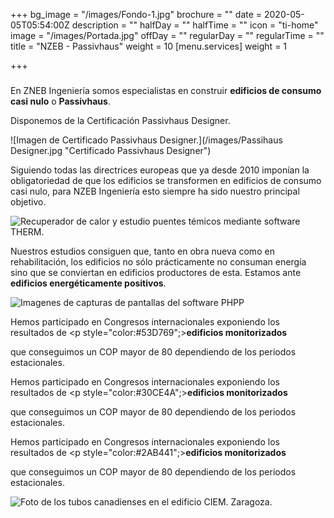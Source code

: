 +++
bg_image = "/images/Fondo-1.jpg"
brochure = ""
date = 2020-05-05T05:54:00Z
description = ""
halfDay = ""
halfTime = ""
icon = "ti-home"
image = "/images/Portada.jpg"
offDay = ""
regularDay = ""
regularTime = ""
title = "NZEB - Passivhaus"
weight = 10
[menu.services]
weight = 1

+++
### 

En ZNEB Ingeniería somos especialistas en construir **edificios de consumo casi nulo** o **Passivhaus**.

Disponemos de la Certificación Passivhaus Designer.

![Imagen de Certificado Passivhaus Designer.](/images/Passihaus Designer.jpg "Certificado Passivhaus Designer")

Siguiendo todas las directrices europeas que ya desde 2010 imponían la obligatoriedad de que los edificios se transformen en edificios de consumo casi nulo, para NZEB Ingeniería esto siempre ha sido nuestro principal objetivo.

![Recuperador de calor y estudio puentes témicos mediante software THERM.](/images/Passiv.jpg "Recuperador de calor y estudio puentes témicos.")

Nuestros estudios consiguen que, tanto en obra nueva como en rehabilitación, los edificios no sólo prácticamente no consuman energía sino que se conviertan en edificios productores de esta. Estamos ante **edificios energéticamente positivos**.

![Imagenes de capturas de pantallas del software PHPP](/images/PHPP_WEB.jpg "PHPP")

Hemos participado en Congresos internacionales exponiendo los resultados de <body><p style="color:#53D769";>**edificios monitorizados**</p></body>  que conseguimos un COP mayor de 80 dependiendo de los periodos estacionales.

Hemos participado en Congresos internacionales exponiendo los resultados de <body><p style="color:#30CE4A";>**edificios monitorizados**</p></body>  que conseguimos un COP mayor de 80 dependiendo de los periodos estacionales.

Hemos participado en Congresos internacionales exponiendo los resultados de <body><p style="color:#2AB441";>**edificios monitorizados**</p></body>  que conseguimos un COP mayor de 80 dependiendo de los periodos estacionales.

![Foto de los tubos canadienses en el edificio CIEM. Zaragoza.](/images/Tubos.jpg "Tubos canadienses. Edificio CIEM")